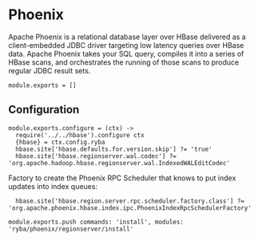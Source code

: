 
# Phoenix

Apache Phoenix is a relational database layer over HBase delivered as a client-embedded
JDBC driver targeting low latency queries over HBase data. Apache Phoenix takes
your SQL query, compiles it into a series of HBase scans, and orchestrates the
running of those scans to produce regular JDBC result sets.


    module.exports = []

## Configuration

    module.exports.configure = (ctx) ->
      require('../../hbase').configure ctx
      {hbase} = ctx.config.ryba
      hbase.site['hbase.defaults.for.version.skip'] ?= 'true'
      hbase.site['hbase.regionserver.wal.codec'] ?= 'org.apache.hadoop.hbase.regionserver.wal.IndexedWALEditCodec'

Factory to create the Phoenix RPC Scheduler that knows to put index updates into index queues:

      hbase.site['hbase.region.server.rpc.scheduler.factory.class'] ?= 'org.apache.phoenix.hbase.index.ipc.PhoenixIndexRpcSchedulerFactory'

    module.exports.push commands: 'install', modules: 'ryba/phoenix/regionserver/install'